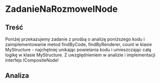 # ZadanieNaRozmoweINode

## Treść
Poniżej przekazujemy zadanie z prośbą o analizę poniższego kodu i zaimplementowanie metod findByCode, findByRenderer,
count w klasie MyStructure - najchętniej unikając powielania kodu i umieszczając całą logikę w klasie MyStructure. 
Z uwzględnieniem w analizie i implementacji interfejs ICompositeNode!
  
  
  ## Analiza
